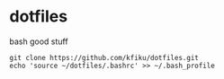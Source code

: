 # dotfiles
bash good stuff

```
git clone https://github.com/kfiku/dotfiles.git
echo 'source ~/dotfiles/.bashrc' >> ~/.bash_profile
```
